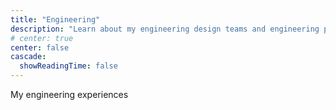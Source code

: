 ```yaml
---
title: "Engineering"
description: "Learn about my engineering design teams and engineering projects"
# center: true
center: false
cascade:
  showReadingTime: false
---
```

My engineering experiences
